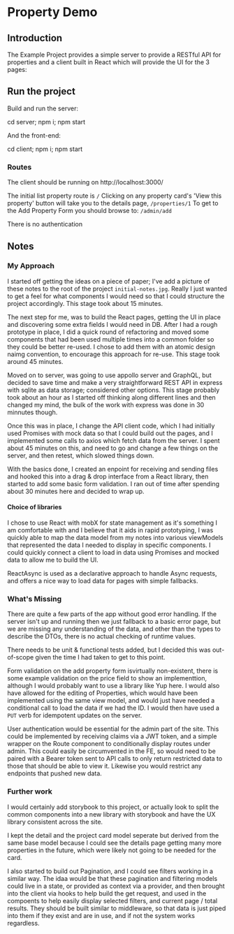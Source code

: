 # Property Demo

## Introduction

The Example Project provides a simple server to provide a RESTful API for properties and a client built in React which will provide the UI for the 3 pages:

## Run the project

Build and run the server:

cd server; npm i; npm start

And the front-end:

cd client; npm i; npm start

### Routes

The client should be running on http://localhost:3000/

The initial list property route is `/`
Clicking on any property card's 'View this property' button will take you to the details page, `/properties/1`
To get to the Add Property Form you should browse to: `/admin/add`

There is no authentication

## Notes

### My Approach

I started off getting the ideas on a piece of paper; I've add a picture of these notes to the root of the project `initial-notes.jpg`. Really I just wanted to get a feel for what components I would need so that I could structure the project accordingly. This stage took about 15 minutes.

The next step for me, was to build the React pages, getting the UI in place and discovering some extra fields I would need in DB. After I had a rough prototype in place, I did a quick round of refactoring and moved some components that had been used multiple times into a common folder so they could be better re-used. I chose to add them with an atomic design naimg convention, to encourage this approach for re-use. This stage took around 45 minutes.

Moved on to server, was going to use appollo server and GraphQL, but decided to save time and make a very straightforward REST API in express with sqlite as data storage; considered other options. This stage probably took about an hour as I started off thinking along different lines and then changed my mind, the bulk of the work with express was done in 30 minnutes though.

Once this was in place, I change the API client code, which I had initially used Promises with mock data so that I could build out the pages, and I implemented some calls to axios which fetch data from the server. I spent about 45 minutes on this, and need to go and change a few things on the server, and then retest, which slowed things down.

With the basics done, I created an enpoint for receiving and sending files and hooked this into a drag & drop interface from a React library, then started to add some basic form validation. I ran out of time after spending about 30 minutes here and decided to wrap up.

#### Choice of libraries

I chose to use React with mobX for state management as it's something I am comfortable with and I believe that it aids in rapid prototyping, I was quickly able to map the data model from my notes into various viewModels that represented the data I needed to display in specific components. I could quickly connect a client to load in data using Promises and mocked data to allow me to build the UI.

ReactAsync is used as a declarative approach to handle Async requests, and offers a nice way to load data for pages with simple fallbacks.

### What's Missing

There are quite a few parts of the app without good error handling. If the server isn't up and running then we just fallback to a basic error page, but we are missing any understanding of the data, and other than the types to describe the DTOs, there is no actual checking of runtime values.

There needs to be unit & functional tests added, but I decided this was out-of-scope given the time I had taken to get to this point.

Form validation on the add property form isvirtually non-existent, there is some example validation on the price field to show an implementtion, although I would probably want to use a library like Yup here. I would also have allowed for the editing of Properties, which would have been implemented using the same view model, and would just have needed a conditional call to load the data if we had the ID. I would then have used a `PUT` verb for idempotent updates on the server. 

User authentication would be essential for the admin part of the site. This could be implemented by receiving claims via a JWT token, and a simple wrapper on the Route component to conditionally display routes under admin. This could easily be circumvented in the FE, so would need to be paired with a Bearer token sent to API calls to only return restricted data to those that should be able to view it. Likewise you would restrict any endpoints that pushed new data.

### Further work

I would certainly add storybook to this project, or actually look to split the common components into a new library with storybook and have the UX library consistent across the site.

I kept the detail and the project card model seperate but derived from the same base model because I could see the details page getting many more properties in the future, which were likely not going to be needed for the card.

I also started to build out Pagination, and I could see filters working in a similar way. The idaa would be that these pagination and filtering models could live in a state, or provided as context via a provider, and then brought into the client via hooks to help build the get request, and used in the compoents to help easily display selected filters, and current page / total results. They should be built similar to middleware, so that data is just piped into them if they exist and are in use, and if not the system works regardless.
